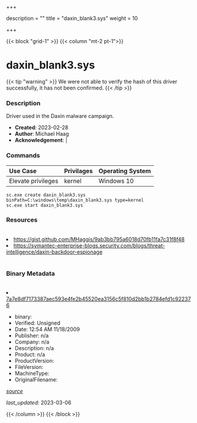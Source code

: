 +++

description = ""
title = "daxin_blank3.sys"
weight = 10

+++


{{< block "grid-1" >}}
{{< column "mt-2 pt-1">}}




# daxin_blank3.sys 


{{< tip "warning" >}}
We were not able to verify the hash of this driver successfully, it has not been confirmed.
{{< /tip >}}




### Description


Driver used in the Daxin malware campaign.


- **Created**: 2023-02-28
- **Author**: Michael Haag
- **Acknowledgement**:  | [](https://twitter.com/)

### Commands

| Use Case | Privilages | Operating System | 
|:---- | ---- | ---- |
| Elevate privileges | kernel | Windows 10 |

```
sc.exe create daxin_blank3.sys binPath=C:\windows\temp\daxin_blank3.sys type=kernel
sc.exe start daxin_blank3.sys
```

### Resources
<br>


<li><a href="https://gist.github.com/MHaggis/9ab3bb795a6018d70fb11fa7c31f8f48">https://gist.github.com/MHaggis/9ab3bb795a6018d70fb11fa7c31f8f48</a></li>

<li><a href="https://symantec-enterprise-blogs.security.com/blogs/threat-intelligence/daxin-backdoor-espionage">https://symantec-enterprise-blogs.security.com/blogs/threat-intelligence/daxin-backdoor-espionage</a></li>


<br>


### Binary Metadata
<br>



<li><a href="https://www.virustotal.com/gui/file/7a7e8df7173387aec593e4fe2b45520ea3156c5f810d2bb1b2784efd1c922376">7a7e8df7173387aec593e4fe2b45520ea3156c5f810d2bb1b2784efd1c922376</a></li>



- binary: 
- Verified: Unsigned
- Date: 12:54 AM 11/18/2009
- Publisher: n/a
- Company: n/a
- Description: n/a
- Product: n/a
- ProductVersion: 
- FileVersion: 
- MachineType: 
- OriginalFilename: 

[*source*](https://github.com/magicsword-io/LOLDrivers/tree/main/yaml/daxin_blank3.sys.yml)

*last_updated:* 2023-03-06


{{< /column >}}
{{< /block >}}
